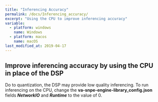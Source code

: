 ```yaml
---
title: "Inferencing Accuracy"
permalink: /docs/Inferencing_accuracy/
excerpt: "Using the CPU to improve inferencing accuracy"
variable:
  - platform: windows
    name: Windows
  - platform: macos
    name: macOS
last_modified_at: 2019-04-17
---
```

## Improve inferencing accuracy by using the CPU in place of the DSP

Do to quantization, the DSP may provide low quality inferencing. To run inferencing on the CPU, change the **va-snpe-engine-library_config.json** fields ***NetworkIO*** and ***Runtime*** to the value of 0.
